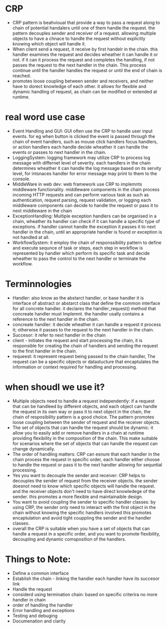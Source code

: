 # CRP
- CRP pattern is beahvioual that provide a way to pass a request along to chain
  of potential handalers until one of them handle the request. the pattern
  decouples sender and receiver of a request. allowing multiple objects
  to have a chnace to handle the request without explicitly knowing which
  object will handle it.
- When client send a request, it receive by first handelr in the chain. this
  handler examines the request and decides wheather it can handle it or not.
  if it can it process the request and completes the handling, if not passes
  the request to the next handler in the chain. This process continue until
  the handler handles the request or until the end of chain is reached.
- promotes loose coupling between sender and receivers, and neither have to
  dorect knowledge of each other. it allows for flexible and dynamic handling
  of request, as chain can be modified or extended at runtime.

# real word use case
- Event Handling and GUI: GUI often use the CRP to handle user input events.
  for eg when button is clicked the event is passed through the chain of 
  event handlers, such as mouse click handlers focus handlers, or action
  handlers each handle decide wheather it can handle the events or passes
  to next handler in the chain.
- LoggingSystem: logging framework may utilize CRP to process log message with
  differnet level of severity. each handlers in the chain determines wheather
  it can handle the log message based on its servity level, for intsnaces
  handler for error message may print to them to the console.
- MiddleWare in web dev: web framework use CRP to implemnts middleware functionality.
  middleware components in the chain process incoming HTTP requests and can perform
  various task as such as authentication, request parsing, request validation, or logging
  each middleware components can decide to handle the request or pass it to next middleware
  in the chain
- ExceptionHandling: Multiple exception handlers can be organised in a chain, wheather its
  handler can check if it can handle a specific type of exceptions. if handler cannot 
  handle the exception it passes it to next handler in the chain, until an appropriate
  handler is found or exception is not handled at all.
- WorkflowSystem: it employ the chain of responssibility pattern to define and execute
  sequnce of task or steps, each step in workflow is represented by handler which perform
  its specific task and decide wheather to pass the control to the next handler or terminate
  the workflow.

# Terminnologies
- Handler: also know as the abstarct handler, or base handler it is interface of abstract
    or abstarct class that define the common interface for all concrete handler. it declares the
    handler_request() method that concreate handler must Implemnt. the handler usally contains
    a reference to the next handler in the chain.
- concreate handler: it decide wheather it can handle a request it process it; otherwise it passes
  to the request to the next handler in the chain.
- Succesor: it refer to next handler in the chain
- client - initiates the request and start processing the chain, it is responsible for creating
  the chain of handlers and sending the request to the first handler in the chain.
- requeest: it represent request being passed to the chain handler, The request can be 
  a specific objects or datastucture that encaptulates the information or context required
  for handling and processing.

# when shoudl we use it?
- Multiple objects need to handle a request independently: if a request that can be handleed by
  different objects, and each object can handle the request in its own way or pass it to next
  object in the chain, the chain of resposibility pattern is a good choice. The pattern promotes
  loose coupling between the sender of request and the receiver objects.
- The set of objects that can handle the request should be dynamic: it allow you to
  easily add or remove handlers in a chain at runtime providing flexibility in the
  composition of the chain. This make suitable for scenarios where the set of objects that can handle the request can change dynamically.
- The order of handling matters: CRP can esnure that each handler in the chain process the request
  in specific order, each handler either choose to handle the request or pass it to the next handler
  allowing for sequntial processing.
- Yes you want to decouple the sender and receiver: CRP helps to decouples the sender of request
  from the receiver objects. the sender doesnot need to know which specific objects will handle the
  request. and the receiver objects don't need to have direct knowledege of the sender. this promotes
  a more flexible and maintainaible design.
- You want to avoid coupling the sender to specific handler classes: by using CRP, the sender only need to interact with the first object in the chain without knowing the specific handlers involved
this promotes encaptulation and avoid tight couppling the sender and the handler classes.
- overall the CRP is suitable when you have a set of objects that can handle a request in
  a specific order, and you want to promote flexibility, decoupling and dynamic comsposition
  of the handlers.

# Things to Note:
- Define a common interface
- Establish the chain - linking the handler each handler have its succesor link
- Handle the request
- considerd using termination chain: based on specific criterira no more handler in chain
- order of handling the handler
- Error handling and exceptions
- Testing and debuging
- Documenation and clarity








